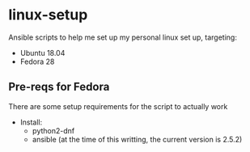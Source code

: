 # linux-setup

Ansible scripts to help me set up my personal linux set up, targeting:

* Ubuntu 18.04
* Fedora 28

## Pre-reqs for Fedora
There are some setup requirements for the script to actually work

* Install:
    * python2-dnf
    * ansible (at the time of this writting, the current version is 2.5.2)
